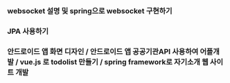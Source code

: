 <h3> websocket 설명 및 spring으로 websocket 구현하기
<h3> JPA 사용하기
<h3> 안드로이드 앱 화면 디자인 / 안드로이드 앱 공공기관API 사용하여 어플개발 / vue.js 로 todolist 만들기 / spring framework로 자기소개 웹 사이트 개발
